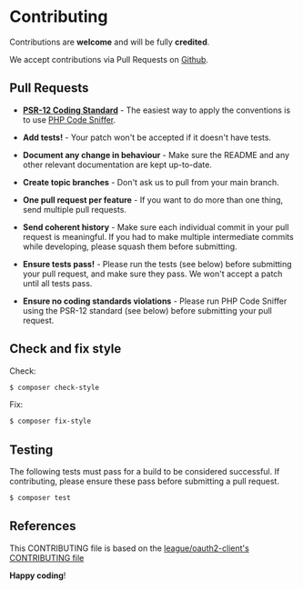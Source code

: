 # Contributing

Contributions are **welcome** and will be fully **credited**.

We accept contributions via Pull Requests on [Github](https://github.com/ruifernandees/csv-json-converter).


## Pull Requests

- **[PSR-12 Coding Standard](https://www.php-fig.org/psr/psr-12/)** - The easiest way to apply the conventions is to use [PHP Code Sniffer](http://pear.php.net/package/PHP_CodeSniffer).

- **Add tests!** - Your patch won't be accepted if it doesn't have tests.

- **Document any change in behaviour** - Make sure the README and any other relevant documentation are kept up-to-date.

- **Create topic branches** - Don't ask us to pull from your main branch.

- **One pull request per feature** - If you want to do more than one thing, send multiple pull requests.

- **Send coherent history** - Make sure each individual commit in your pull request is meaningful. If you had to make multiple intermediate commits while developing, please squash them before submitting.

- **Ensure tests pass!** - Please run the tests (see below) before submitting your pull request, and make sure they pass. We won't accept a patch until all tests pass.

- **Ensure no coding standards violations** - Please run PHP Code Sniffer using the PSR-12 standard (see below) before submitting your pull request.

## Check and fix style
Check:
```bash
$ composer check-style
```

Fix:
```bash
$ composer fix-style
```

## Testing

The following tests must pass for a build to be considered successful. If contributing, please ensure these pass before submitting a pull request.

``` bash
$ composer test
```

## References
This CONTRIBUTING file is based on the [league/oauth2-client's CONTRIBUTING file](https://github.com/thephpleague/oauth2-client/blob/master/CONTRIBUTING.md)

**Happy coding**!